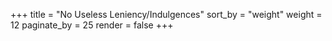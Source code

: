 +++
title = "No Useless Leniency/Indulgences"
sort_by = "weight"
weight = 12
paginate_by = 25
render = false
+++
